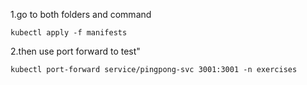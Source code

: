 1.go to both folders and command

```kubectl apply -f manifests```

2.then use port forward to test"

```kubectl port-forward service/pingpong-svc 3001:3001 -n exercises```
